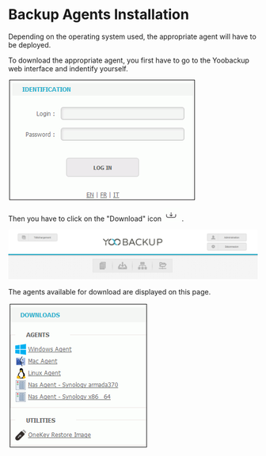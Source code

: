 # Backup Agents Installation

Depending on the operating system used, the appropriate agent will have to be deployed.

To download the appropriate agent, you first have to go to the Yoobackup web interface and indentify yourself. 

![](../../.gitbook/assets/connexion.gif)

Then you have to click on the  "Download" icon ![](../../.gitbook/assets/download_buuton.gif) .

![](../../.gitbook/assets/onglet-telechargement.PNG)

The agents available for download are displayed on this page.

![](../../.gitbook/assets/download_list.gif)



